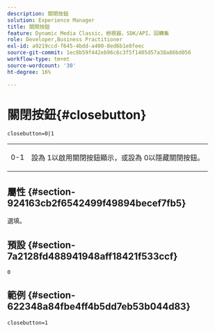 ```yaml
---
description: 關閉按鈕
solution: Experience Manager
title: 關閉按鈕
feature: Dynamic Media Classic，檢視器，SDK/API，回轉集
role: Developer,Business Practitioner
exl-id: a9219ccd-f645-4bdd-a400-8ed6b1e8feec
source-git-commit: 1ec8b59f442eb96c6c3f5f1405d57a38a86bd056
workflow-type: tm+mt
source-wordcount: '30'
ht-degree: 16%

---
```


# 關閉按鈕{#closebutton}

`closebutton=0|1`

<table id="table_9B98C97485DD4DEB8A6ECBCE8DF6B886"> 
 <tbody> 
  <tr> 
   <td colname="col1"> <p> <span class="codeph"> 0-1  </span> </p> </td> 
   <td colname="col2"> <p> 設為<span class="codeph"> 1</span>以啟用關閉按鈕顯示，或設為<span class="codeph"> 0</span>以隱藏關閉按鈕。 </p> </td> 
  </tr> 
 </tbody> 
</table>

## 屬性 {#section-924163cb2f6542499f49894becef7fb5}

選填。

## 預設 {#section-7a2128fd488941948aff18421f533ccf}

`0`

## 範例 {#section-622348a84fbe4ff4b5dd7eb53b044d83}

`closebutton=1`
